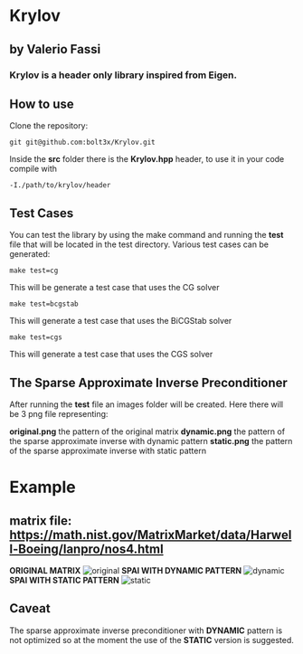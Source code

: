 # Krylov
## by Valerio Fassi
### Krylov is a header only library inspired from Eigen.

## How to use

Clone the repository:
```
git git@github.com:bolt3x/Krylov.git
```

Inside the **src** folder there is the **Krylov.hpp** header,
to use it in your code compile with
```
-I./path/to/krylov/header
```

## Test Cases
You can test the library by using the make command and running the **test** file 
that will be located in the test directory.
Various test cases can be generated:

```
make test=cg
```
This will be generate a test case that uses the CG solver
```
make test=bcgstab
```
This will generate a test case that uses the BiCGStab solver
```
make test=cgs
```
This will generate a test case that uses the CGS solver

## The Sparse Approximate Inverse Preconditioner 

After running the **test** file an images folder will be created.
Here there will be 3 png file representing:

**original.png** the pattern of the original matrix
**dynamic.png** the pattern of the sparse approximate inverse with dynamic pattern 
**static.png** the pattern of the sparse approximate inverse with static pattern
# Example 
## matrix file: https://math.nist.gov/MatrixMarket/data/Harwell-Boeing/lanpro/nos4.html

**ORIGINAL MATRIX**
![original](https://user-images.githubusercontent.com/103378889/216479768-a5505586-5ec3-4e38-9fbf-e4c1109d1f6c.png)
**SPAI WITH DYNAMIC PATTERN**
![dynamic](https://user-images.githubusercontent.com/103378889/216479780-e0870163-d931-4700-a348-004d7f8ad3fc.png)
**SPAI WITH STATIC PATTERN**
![static](https://user-images.githubusercontent.com/103378889/216479790-1f47a430-a595-457f-9ad3-4d486583750f.png)

## Caveat
The sparse approximate inverse preconditioner with **DYNAMIC** pattern is not optimized
so at the moment the use of the **STATIC** version is suggested.
